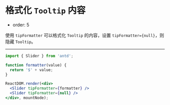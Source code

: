 # 格式化 `Tooltip` 内容

- order: 5

使用 `tipFormatter` 可以格式化 `Tooltip` 的内容，设置 `tipFormatter={null}`，则隐藏 `Tooltip`。

---

````jsx
import { Slider } from 'antd';

function formatter(value) {
  return '$' + value;
}

ReactDOM.render(<div>
  <Slider tipFormatter={formatter} />
  <Slider tipFormatter={null} />
</div>, mountNode);
````
